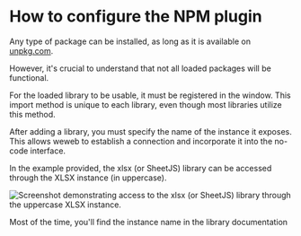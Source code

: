 # How to configure the NPM plugin

Any type of package can be installed, as long as it is available on [unpkg.com](https://unpkg.com/). 

However, it's crucial to understand that not all loaded packages will be functional.

For the loaded library to be usable, it must be registered in the window. This import method is unique to each library, even though most libraries utilize this method.

After adding a library, you must specify the name of the instance it exposes. This allows weweb to establish a connection and incorporate it into the no-code interface.

In the example provided, the xlsx (or SheetJS) library can be accessed through the XLSX instance (in uppercase).

![Screenshot demonstrating access to the xlsx (or SheetJS) library through the uppercase XLSX instance.](https://docs.weweb.io/assets/npm2-bf06bf7b.png)

Most of the time, you'll find the instance name in the library documentation
